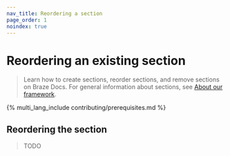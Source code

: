 ```yaml
---
nav_title: Reordering a section
page_order: 1
noindex: true
---
```


# Reordering an existing section

> Learn how to create sections, reorder sections, and remove sections on Braze Docs. For general information about sections, see [About our framework]().

{% multi_lang_include contributing/prerequisites.md %}

## Reordering the section

> TODO
